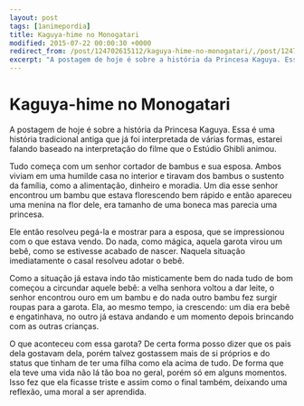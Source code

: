 ```yaml
---
layout: post
tags: [1animepordia]
title: Kaguya-hime no Monogatari
modified: 2015-07-22 00:00:30 +0000
redirect_from: /post/124702615112/kaguya-hime-no-monogatari/,/post/124702615112/
excerpt: "A postagem de hoje é sobre a história da Princesa Kaguya. Essa é uma história tradicional antiga que já foi interpretada de várias formas, estarei falando baseado na interpretação do filme que o Estúdio Ghibli animou."
---
```


Kaguya-hime no Monogatari
=========================

A postagem de hoje é sobre a história da Princesa Kaguya. Essa é uma
história tradicional antiga que já foi interpretada de várias formas,
estarei falando baseado na interpretação do filme que o Estúdio Ghibli
animou.

Tudo começa com um senhor cortador de bambus e sua esposa. Ambos viviam
em uma humilde casa no interior e tiravam dos bambus o sustento da
família, como a alimentação, dinheiro e moradia. Um dia esse senhor
encontrou um bambu que estava florescendo bem rápido e então apareceu
uma menina na flor dele, era tamanho de uma boneca mas parecia uma
princesa.

Ele então resolveu pegá-la e mostrar para a esposa, que se impressionou
com o que estava vendo. Do nada, como mágica, aquela garota virou um
bebê, como se estivesse acabado de nascer. Naquela situação
imediatamente o casal resolveu adotar o bebê.

Como a situação já estava indo tão misticamente bem do nada tudo de bom
começou a circundar aquele bebê: a velha senhora voltou a dar leite, o
senhor encontrou ouro em um bambu e do nada outro bambu fez surgir
roupas para a garota. Ela, ao mesmo tempo, ia crescendo: um dia era bebê
e engatinhava, no outro já estava andando e um momento depois brincando
com as outras crianças.

O que aconteceu com essa garota? De certa forma posso dizer que os pais
dela gostavam dela, porém talvez gostassem mais de si próprios e do
status que tinham de ter uma filha como ela acima de tudo. De forma que
ela teve uma vida não lá tão boa no geral, porém só em alguns momentos.
Isso fez que ela ficasse triste e assim como o final também, deixando
uma reflexão, uma moral a ser aprendida.


